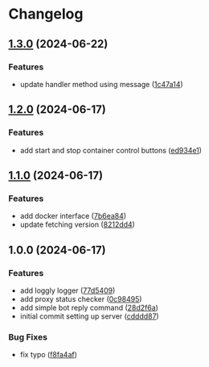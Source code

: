 # Changelog

## [1.3.0](https://github.com/anditakaesar/uwa-server-checker/compare/v1.2.0...v1.3.0) (2024-06-22)


### Features

* update handler method using message ([1c47a14](https://github.com/anditakaesar/uwa-server-checker/commit/1c47a14f227437901d52345c00007813106fed43))

## [1.2.0](https://github.com/anditakaesar/uwa-server-checker/compare/v1.1.0...v1.2.0) (2024-06-17)


### Features

* add start and stop container control buttons ([ed934e1](https://github.com/anditakaesar/uwa-server-checker/commit/ed934e17029a41fbedc05e95a0dc7b517f21decc))

## [1.1.0](https://github.com/anditakaesar/uwa-server-checker/compare/v1.0.0...v1.1.0) (2024-06-17)


### Features

* add docker interface ([7b6ea84](https://github.com/anditakaesar/uwa-server-checker/commit/7b6ea84f9edb0becaf9ed78a8a58adaeb87c6f73))
* update fetching version ([8212dd4](https://github.com/anditakaesar/uwa-server-checker/commit/8212dd419ad7d0e81f8d7b10ecd74251ff333ff4))

## 1.0.0 (2024-06-17)


### Features

* add loggly logger ([77d5409](https://github.com/anditakaesar/uwa-server-checker/commit/77d540980244833bbc17c3fcc235445d97bc6853))
* add proxy status checker ([0c98495](https://github.com/anditakaesar/uwa-server-checker/commit/0c984954fec10eff3618227f9b66c29c3e360350))
* add simple bot reply command ([28d2f6a](https://github.com/anditakaesar/uwa-server-checker/commit/28d2f6aa728b7b16fb25cf8e824bb782520e53a5))
* initial commit setting up server ([cdddd87](https://github.com/anditakaesar/uwa-server-checker/commit/cdddd871b133f0891e5295fc679271ce72aaf4de))


### Bug Fixes

* fix typo ([f8fa4af](https://github.com/anditakaesar/uwa-server-checker/commit/f8fa4af6fa31d1f2101719007445920de9f1c394))
